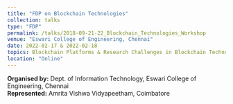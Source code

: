 ```yaml
---
title: "FDP on Blockchain Technologies"
collection: talks
type: "FDP"
permalink: /talks/2018-09-21-22_Blockchain_Technologies_Workshop
venue: "Eswari College of Engineering, Chennai"
date: 2022-02-17 & 2022-02-18
topics: Blockchain Platforms & Research Challenges in Blockchain Technology
location: "Online"
---
```


**Organised by:** Dept. of Information Technology, Eswari College of Engineering, Chennai <br/>
**Represented:** Amrita Vishwa Vidyapeetham, Coimbatore <br/>

